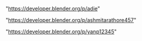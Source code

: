 "https://developer.blender.org/p/adie"

"https://developer.blender.org/p/ashmitarathore457"

 
"https://developer.blender.org/p/yanp12345"


 
